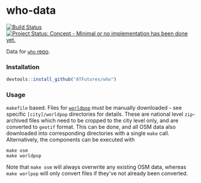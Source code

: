 <!-- README.md is generated from README.Rmd. Please edit that file -->
who-data
========

[![Build Status](https://travis-ci.org/ATFutures/who.svg)](https://travis-ci.org/ATFutures/who) [![Project Status: Concept - Minimal or no implementation has been done yet.](http://www.repostatus.org/badges/0.1.0/concept.svg)](http://www.repostatus.org/#concept)

Data for [`who` repo](https://github.com/ATFutures/who).

### Installation

``` r
devtools::install_github("ATFutures/who")
```

### Usage

`makefile` based. Files for [`worldpop`](http://www.worldpop.org.uk) must be manually downloaded - see specific `[city]/worldpop` directories for details. These are national level `zip`-archived files which need to be cropped to the city level only, and are converted to `geotif` format. This can be done, and all OSM data also downloaded into corresponding directories with a single `make` call. Alternatively, the components can be executed with

    make osm
    make worldpop

Note that `make osm` will always overwrite any existing OSM data, whereas `make worlpop` will only convert files if they've not already been converted.
